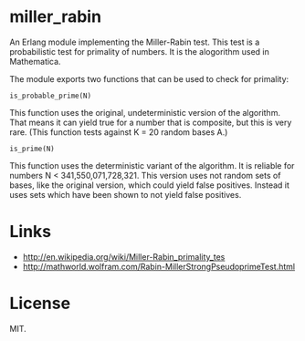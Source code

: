 
# miller_rabin

An Erlang module implementing the Miller-Rabin test. This test is a
probabilistic test for primality of numbers. It is the alogorithm used
in Mathematica.

The module exports two functions that can be used to check for
primality:

    is_probable_prime(N)

This function uses the original, undeterministic version of the
algorithm. That means it can yield true for a number that is
composite, but this is very rare. (This function tests against K = 20
random bases A.)

    is_prime(N)

This function uses the deterministic variant of the algorithm. It is
reliable for numbers N < 341,550,071,728,321. This version uses not
random sets of bases, like the original version, which could yield
false positives. Instead it uses sets which have been shown to not
yield false positives.

# Links

* http://en.wikipedia.org/wiki/Miller-Rabin_primality_tes
* http://mathworld.wolfram.com/Rabin-MillerStrongPseudoprimeTest.html

# License

MIT.
